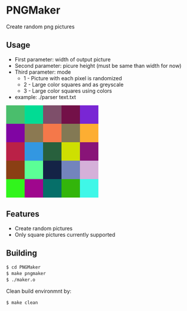 # PNGMaker

Create random png pictures

## Usage

* First parameter: width of output picture
* Second parameter: picure height (must be same than width for now)
* Third parameter: mode
  * 1 - Picture with each pixel is randomized
  * 2 - Large color squares and as greyscale
  * 3 - Large color squares using colors
* example: ./parser text.txt

![Image](Samples/250x250_colored.png "Example output")

## Features

* Create random pictures
* Only square pictures currently supported

## Building

```sh
$ cd PNGMaker
$ make pngmaker
$ ./maker.o
```

Clean build environmnt by:

```sh
$ make clean
```
